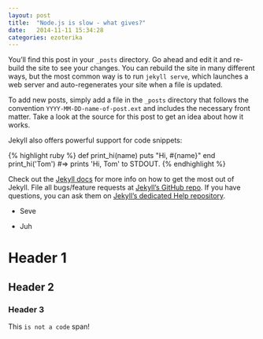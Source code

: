 ```yaml
---
layout: post
title:  "Node.js is slow - what gives?"
date:   2014-11-11 15:34:28
categories: ezoterika
---
```



You’ll find this post in your `_posts` directory. Go ahead and edit it and
re-build the site to see your changes. You can rebuild the site in many
different ways, but the most common way is to run `jekyll serve`, which
launches a web server and auto-regenerates your site when a file is
updated.

To add new posts, simply add a file in the `_posts` directory that follows
the convention `YYYY-MM-DD-name-of-post.ext` and includes the necessary
front matter. Take a look at the source for this post to get an idea about
how it works.

Jekyll also offers powerful support for code snippets:

{% highlight ruby %} def print_hi(name) puts "Hi, #{name}" end
print_hi('Tom') #=> prints 'Hi, Tom' to STDOUT.  {% endhighlight %}

Check out the [Jekyll docs][jekyll] for more info on how to get the most
out of Jekyll. File all bugs/feature requests at [Jekyll’s GitHub
repo][jekyll-gh]. If you have questions, you can ask them on [Jekyll’s
dedicated Help repository][jekyll-help].

[jekyll]:      http://jekyllrb.com
[jekyll-gh]:   https://github.com/jekyll/jekyll
[jekyll-help]: https://github.com/jekyll/jekyll-help

* Seve

* Juh

# Header 1

## Header 2

### Header 3

This `is not a code` span!

